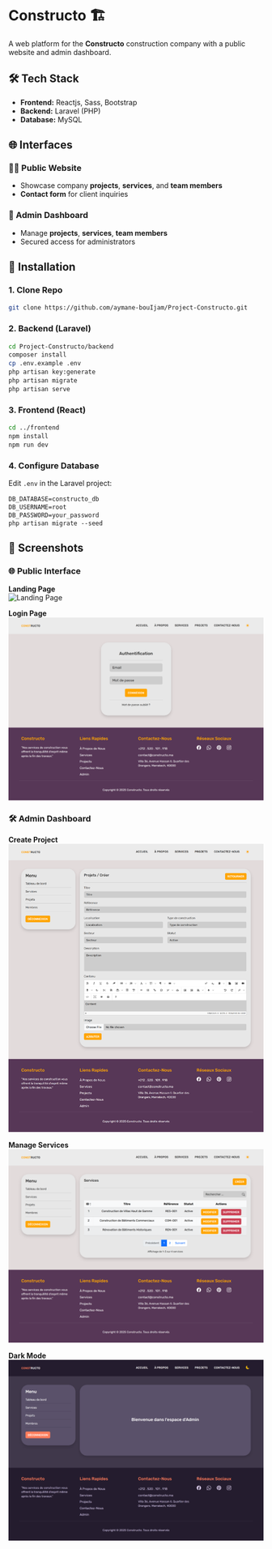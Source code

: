 # Constructo 🏗️  
A web platform for the **Constructo** construction company with a public website and admin dashboard.

## 🛠 Tech Stack
- **Frontend:** Reactjs, Sass, Bootstrap  
- **Backend:** Laravel (PHP)  
- **Database:** MySQL  

## 🌐 Interfaces

### 🧑‍💼 Public Website
- Showcase company **projects**, **services**, and **team members**  
- **Contact form** for client inquiries  

### 🔐 Admin Dashboard
- Manage **projects**, **services**, **team members**  
- Secured access for administrators  

## 🚀 Installation

### 1. Clone Repo
```bash
git clone https://github.com/aymane-bouIjam/Project-Constructo.git
```

### 2. Backend (Laravel)
```bash
cd Project-Constructo/backend
composer install
cp .env.example .env
php artisan key:generate
php artisan migrate
php artisan serve
```

### 3. Frontend (React)
```bash
cd ../frontend
npm install
npm run dev
```

### 4. Configure Database
Edit `.env` in the Laravel project:
```env
DB_DATABASE=constructo_db
DB_USERNAME=root
DB_PASSWORD=your_password
php artisan migrate --seed
```
## 📸 Screenshots

### 🌐 Public Interface
**Landing Page**  
![Landing Page](screenshots/landing-page.png)

**Login Page**  
![Login](screenshots/login.png)

### 🛠 Admin Dashboard
**Create Project**  
![Create Project](screenshots/creating-project.png)

**Manage Services**  
![Manage Services](screenshots/managing-services.png)

**Dark Mode**  
![Dark Mode](screenshots/dark-mode.png)

